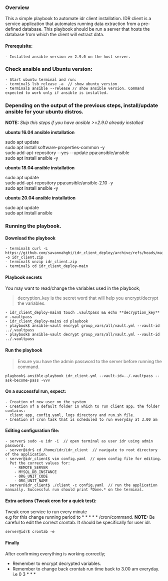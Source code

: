 ### Overview
This a simple playbook to automate idr client installation. IDR client is a service application that automates running data extraction from a pre-defined database.
This playbook should be run a server that hosts the database from which the client will extract data.

#### Prerequisite:
    - Installed ansible version >= 2.9.0 on the host server.

### Check ansible and Ubuntu version:
    - Start ubuntu terminal and run:
    - terminal$ lsb_release -a  // show ubuntu version
    - terminal$ ansible --release // show ansible version. Command expected to work only if ansible is installed.

### Depending on the output of the previous steps, install/update ansible for your ubuntu distros.
**NOTE:** *Skip this steps if you have ansible >=2.9.0 already installed*

**ubuntu 16.04 ansible installation**

sudo apt update \
sudo apt install software-properties-common -y \
sudo add-apt-repository --yes --update ppa:ansible/ansible \
sudo apt install ansible -y 

**ubuntu 18.04 ansible installation**

sudo apt update     
sudo add-apt-repository ppa:ansible/ansible-2.10 -y \
sudo apt install ansible -y 


**ubuntu 20.04 ansible installation**

sudo apt update \
sudo apt install ansible 


### Running the playbook.

#### Download the playbook

    - terminal$ curl -L https://github.com/savannahghi/idr_client_deploy/archive/refs/heads/main.zip -o idr_client.zip
    - terminal$ unzip idr_client.zip
    - terminal$ cd idr_client_deploy-main

#### Playbook secrets

You may want to read/change the variables used in the playbook; 
> decryption_key is the secret word that will help you encrypt/decrypt the variables. 
```
- idr_client_deploy-main$ touch .vaultpass && echo **decryption_key** > .vaultpass 
- idr_client_deploy-main$ cd playbook 
- playbook$ ansible-vault encrypt group_vars/all/vault.yml --vault-id ../.vaultpass 
- playbook$ ansible-vault decrypt group_vars/all/vault.yml --vault-id ../.vaultpass 
```
#### Run the playbook
> Ensure you have the admin password to the server before running the command.
```
playbook$ ansible-playbook idr_client.yml --vault-id=../.vaultpass --ask-become-pass -vvv
```

#### On a successful run, expect:
    - Creation of new user on the system
    - Creation of a default folder in which to run client app; the folder contains:
      client app, config.yaml, logs directory and run.sh file.
    - Creation of cron task that is scheduled to run everyday at 3.00 am

    
#### Editing configuration file:

```
- server$ sudo -u idr -i  // open terminal as user idr using admin password.
- server@idr$ cd /home/idr/idr_client  // navigate to root directory of the application.
- server@idr_client$ vim config.yaml  // open config file for editing. 
  Put the correct values for:
    - REMOTE_SERVER
    - MYSQL_DB_INSTANCE
    - ORG_UNIT_CODE
    - ORG_UNIT_NAME
- server@idr_client$ ./client -c config.yaml  // run the application manually. Successful run should print *Done.* on the terminal.
```

#### Extra actions (Tweak cron for a quick test):
Tweak cron service to run every minute \
e.g for this change running period to  * * * * * /cron/command.
**NOTE:** Be careful to edit the correct crontab. It should be specifically for user idr.
```
server@idr$ crontab -e
```
#### Finally
After confirming everything is working correctly;
- Remember to encrypt decrypted variables.
- Remember to change back crontab run time back to 3.00 am everyday. i.e  0 3 * * *


